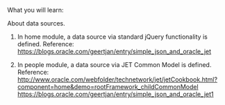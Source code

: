 What you will learn:

About data sources.

1. In home module, a data source via standard jQuery functionality is defined. Reference: 
https://blogs.oracle.com/geertjan/entry/simple_json_and_oracle_jet

2. In people module, a data source via JET Common Model is defined. Reference: 
http://www.oracle.com/webfolder/technetwork/jet/jetCookbook.html?component=home&demo=rootFramework_childCommonModel 
https://blogs.oracle.com/geertjan/entry/simple_json_and_oracle_jet1
